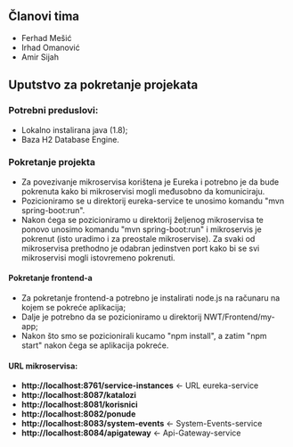## Članovi tima

* Ferhad Mešić
* Irhad Omanović
* Amir Sijah

## Uputstvo za pokretanje projekata

### Potrebni preduslovi:

* Lokalno instalirana java (1.8);
* Baza H2 Database Engine.

### Pokretanje projekta

* Za povezivanje mikroservisa korištena je Eureka i potrebno je da bude pokrenuta kako bi mikroservisi mogli međusobno da komuniciraju.  
* Pozicioniramo se u direktorij eureka-service te unosimo komandu "mvn spring-boot:run". 
* Nakon ćega se pozicioniramo u direktorij željenog mikroservisa te ponovo unosimo komandu "mvn spring-boot:run" i mikroservis je pokrenut (isto uradimo i za preostale mikroservise). Za svaki od mikroservisa prethodno je odabran jedinstven port kako bi se svi mikroservisi mogli istovremeno pokrenuti.

#### Pokretanje frontend-a
 * Za pokretanje frontend-a potrebno je instalirati node.js na računaru na kojem se pokreće aplikacija;
 * Dalje je potrebno da se pozicioniramo u direktorij NWT/Frontend/my-app;
 * Nakon što smo se pozicionirali kucamo "npm install", a zatim "npm start" nakon čega se aplikacija pokreće.
 
#### URL mikroservisa:

* **http://localhost:8761/service-instances** <- URL eureka-service
* **http://localhost:8087/katalozi**
* **http://localhost:8081/korisnici**
* **http://localhost:8082/ponude** 
* **http://localhost:8083/system-events** <- System-Events-service
* **http://localhost:8084/apigateway** <- Api-Gateway-service

